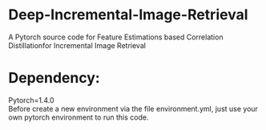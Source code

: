# Deep-Incremental-Image-Retrieval
A Pytorch source code for Feature Estimations based Correlation Distillationfor Incremental Image Retrieval

# Dependency:
Pytorch=1.4.0  
Before create a new environment via the file environment.yml, just use your own pytorch environment to run this code.
